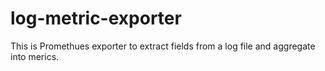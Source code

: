 # log-metric-exporter

This is Promethues exporter to extract fields from a log file and aggregate into merics.
